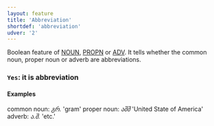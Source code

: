 ```yaml
---
layout: feature
title: 'Abbreviation'
shortdef: 'abbreviation'
udver: '2'
---
```


Boolean feature of [NOUN](_ka/pos/NOUN), [PROPN](_ka/pos/PROPN) or [ADV](_ka/pos/ADV). It tells whether the common noun, proper noun or adverb are abbreviations.

### <a name="Yes">`Yes`</a>: it is abbreviation


#### Examples

common noun: _გრ._ 'gram'
proper noun: _აშშ_ 'United State of America'
adverb: _ა.შ._ 'etc.'


<!-- Interlanguage links updated Ne 5. května 2024, 18:19:45 CEST -->

